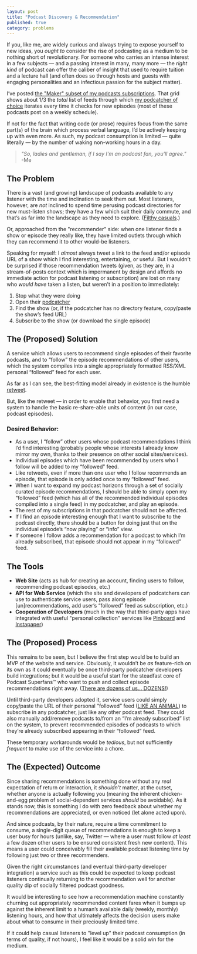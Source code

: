 ```yaml
---
layout: post
title: "Podcast Discovery & Recommendation"
published: true
category: problems
---
```


If you, like me, are widely curious and always trying to expose yourself to new ideas, you *ought to* consider the rise of podcasting as a medium to be nothing short of revolutionary.  For someone who carries an intense interest in a few subjects — and a passing interest in many, many more — the *right kind* of podcast can offer the caliber of insight that used to require tuition and a lecture hall (and often does so through hosts and guests with engaging personalities and an infectious passion for the subject matter).

I’ve posted [the "Maker" subset of my podcasts subscriptions](http://multi-discipline.com/podcasts/).  That grid shows about 1/3 the *total* list of feeds through which [my podcatcher of choice](https://overcast.fm) iterates every time it checks for new episodes (most of these podcasts post on a weekly schedule).

If not for the fact that writing code (or prose) requires focus from the same part(s) of the brain which process verbal language, I’d be actively keeping up with even more.  As such, my podcast consumption is limited —  quite literally — by the number of waking non-working hours in a day.

> *"So, ladies and gentleman, if I say I'm an podcast fan, you'll agree."*  
> -Me

## The Problem

There is a vast (and growing) landscape of podcasts available to any listener with the time and inclination to seek them out.  Most listeners, however, are *not* inclined to spend time perusing podcast directories for new must-listen shows; they have a few which suit their daily commute, and that’s as far into the landscape as they need to explore. ([Filthy casuals](http://knowyourmeme.com/memes/filthy-casual).)

Or, approached from the "recommender" side: when one listener finds a show or episode they really like, they have limited outlets through which they can recommend it to other would-be listeners.

Speaking for myself: I *almost* always tweet a link to the feed and/or episode URL of a show which I find interesting, entertaining, or useful.  But I wouldn't be surprised if those recommendation tweets (given, as they are, in a stream-of-posts context which is impermanent by design and affords no immediate action for podcast listening or subscription) are lost on many who *would have* taken a listen, but weren't in a position to immediately:

1. Stop what they were doing
2. Open their [podcatcher](http://en.wikipedia.org/wiki/List_of_podcatchers)
3. Find the show (or, if the podcatcher has no directory feature, copy/paste the show’s feed URL)
4. Subscribe to the show (or download the single episode)

## The (Proposed) Solution

A service which allows users to recommend single episodes of their favorite podcasts, and to “follow” the episode recommendations of other users, which the system compiles into a single appropriately formatted RSS/XML personal “followed” feed for each user.

As far as I can see, the best-fitting model already in existence is the humble [retweet](https://support.twitter.com/articles/77606-faqs-about-retweets-rt).

But, like the retweet — in order to enable that behavior, you first need a system to handle the basic re-share-able units of content (in our case, podcast episodes).

### Desired Behavior:

* As a user, I “follow” other users whose podcast recommendations I think I’d find interesting (probably people whose interests I already know mirror my own, thanks to their presence on other social sites/services).
* Individual episodes which have been recommended by users who I follow will be added to my “followed” feed.
* Like retweets, even if more than one user who I follow recommends an episode, that episode is only added once to my “followed” feed.
* When I want to expand my podcast horizons through a set of socially curated episode recommendations, I should be able to simply open my “followed” feed (which has all of the recommended individual episodes compiled into a single feed) in my podcatcher, and play an episode.
* The rest of my subscriptions in that podcatcher should not be affected.
* If I find an episode interesting enough that I want to subscribe to the podcast directly, there should be a button for doing just that on the individual episode’s “now playing” or “info” view.
* If someone I follow adds a recommendation for a podcast to which I’m already subscribed, that episode should not appear in my “followed” feed.

## The Tools

* **Web Site** (acts as hub for creating an account, finding users to follow, recommending podcast episodes, etc.)
* **API for Web Service** (which the site and developers of podcatchers can use to authenticate service users, pass along episode [un]recommendations, add user’s “followed” feed as subscription, etc.)
* **Cooperation of Developers** (much in the way that third-party apps have integrated with useful "personal collection" services like [Pinboard](https://pinboard.in) and [Instapaper](https://www.instapaper.com/))

## The (Proposed) Process

This remains to be seen, but I believe the first step would be to build an MVP of the website and service.  Obviously, it wouldn’t be *as* feature-rich on its own as it could eventually be once third-party podcatcher developers build integrations; but it would be a useful start for the steadfast core of Podcast Superfans&trade; who want to push and collect episode recommendations right away. ([There are dozens of us... DOZENS!](https://www.youtube.com/watch?v=lKie-vgUGdI))

Until third-party developers adopted it, service users could simply copy/paste the URL of their personal “followed” feed ([LIKE AN ANIMAL](http://www.kungfugrippe.com/post/20021002957/like-an-animal)) to subscribe in any podcatcher, just like any other podcast feed.  They could also manually add/remove podcasts to/from an “I’m already subscribed” list on the system, to prevent recommended episodes of podcasts to which they’re already subscribed appearing in their “followed” feed.

These temporary workarounds would be *tedious*, but not sufficiently *frequent* to make use of the service into a chore.

## The (Expected) Outcome

Since sharing recommendations is something done without any *real* expectation of return or interaction, it *shouldn’t* matter, at the outset, whether anyone is actually following you (meaning the inherent chicken-and-egg problem of social-dependent services *should* be avoidable).  As it stands now, this is something I do with zero feedback about whether my recommendations are appreciated, or even noticed (let alone acted upon).

And since podcasts, by their nature, require a time commitment to consume, a single-digit queue of recommendations is enough to keep a user busy for hours (unlike, say, Twitter — where a user must follow *at least* a few dozen other users to be ensured consistent fresh new content).  This means a user could conceivably fill their available podcast listening time by following just two or three recommenders.

Given the right circumstances (and eventual third-party developer integration) a service such as this could be expected to keep podcast listeners continually returning to the recommendation well for another quality dip of socially filtered podcast goodness.

It would be interesting to see how a recommendation machine constantly churning out appropriately recommended content fares when it bumps up against the inherent limit to a human’s available daily (weekly, monthly) listening hours, and how that ultimately affects the decision users make about what to consume in their preciously limited time.

If it could help casual listeners to "level up" their podcast consumption (in terms of quality, if not hours), I feel like it would be a solid win for the medium.